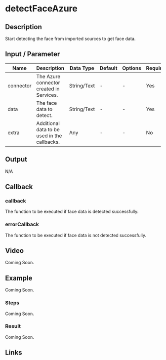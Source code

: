 # detectFaceAzure

## Description

Start detecting the face from imported sources to get face data.

## Input / Parameter

| Name | Description | Data Type | Default | Options | Required |
| ------ | ------ | ------ | ------ | ------ | ------ |
| connector | The Azure connector created in Services. | String/Text | - | - | Yes |
| data | The face data to detect. | String/Text | - | - | Yes |
| extra | Additional data to be used in the callbacks. | Any | - | - | No |

## Output

N/A

## Callback

### callback

The function to be executed if face data is detected successfully.

### errorCallback

The function to be executed if face data is not detected successfully.

## Video

Coming Soon.

<!-- Format: [![Video]({image-path})]({url-link}) -->

## Example

Coming Soon.

<!-- Share a scenario, like a user requirements. -->

### Steps

Coming Soon.

<!-- Show the steps and share some screenshots.

1. .....

Format: ![]({image-path}) -->

### Result

Coming Soon.

<!-- Explain the output.

Format: ![]({image-path}) -->

## Links
